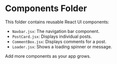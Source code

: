 # Components Folder

This folder contains reusable React UI components:

- `Navbar.jsx`: The navigation bar component.
- `PostCard.jsx`: Displays individual posts.
- `CommentBox.jsx`: Displays comments for a post.
- `Loader.jsx`: Shows a loading spinner or message.

Add more components as your app grows.
